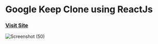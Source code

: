 # Google Keep Clone using ReactJs

### [Visit Site](https://govind-keep-clone.netlify.app/) 


![Screenshot (50)](https://user-images.githubusercontent.com/65660930/99180351-81e17900-274b-11eb-9cf9-f85543d735e8.png)







